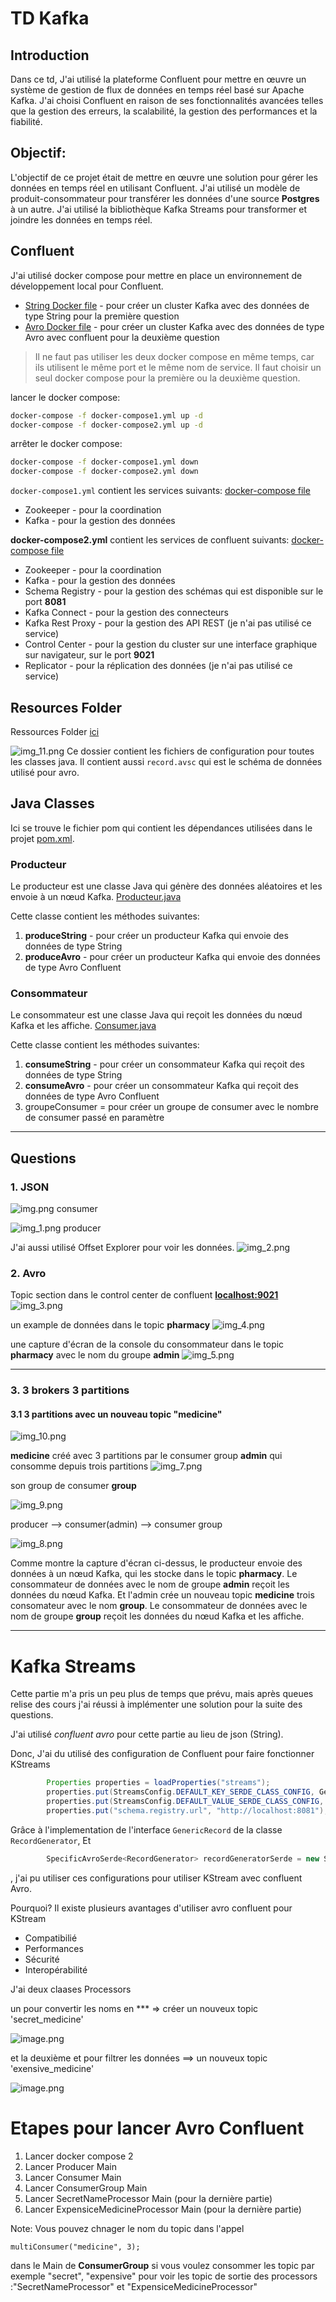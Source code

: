 # TD Kafka

## Introduction

Dans ce td, J'ai utilisé la plateforme Confluent pour mettre en œuvre un système de gestion de flux de données en temps réel basé sur Apache Kafka.
J'ai choisi Confluent en raison de ses fonctionnalités avancées telles que la gestion des erreurs, la scalabilité, la gestion des performances et la fiabilité.

## Objectif:

L'objectif de ce projet était de mettre en œuvre une solution pour gérer les données en temps réel en utilisant
Confluent. J'ai utilisé un modèle de produit-consommateur pour transférer les données d'une source **Postgres** à un
autre. J'ai utilisé la bibliothèque Kafka Streams pour transformer et joindre les données en temps réel.

## Confluent

J'ai utilisé docker compose pour mettre en place un environnement de développement local pour Confluent.

* [String Docker file](docker-compose1.yml) - pour créer un cluster Kafka avec des données de type String pour la
  première question
* [Avro Docker file](docker-compose2.yml) - pour créer un cluster Kafka avec des données de type Avro avec confluent
  pour la deuxième question

> Il ne faut pas utiliser les deux docker compose en même temps, car ils utilisent le même port et le même nom de
> service.
> Il faut choisir un seul docker compose pour la première ou la deuxième question.

lancer le docker compose:

```bash
docker-compose -f docker-compose1.yml up -d
docker-compose -f docker-compose2.yml up -d
```

arrêter le docker compose:

```bash
docker-compose -f docker-compose1.yml down
docker-compose -f docker-compose2.yml down
```

```docker-compose1.yml``` contient les services suivants: [docker-compose file](docker-compose1.yml)

* Zookeeper - pour la coordination
* Kafka - pour la gestion des données

**docker-compose2.yml** contient les services de confluent suivants: [docker-compose file](docker-compose2.yml)

* Zookeeper - pour la coordination
* Kafka - pour la gestion des données
* Schema Registry - pour la gestion des schémas qui est disponible sur le port **8081**
* Kafka Connect - pour la gestion des connecteurs
* Kafka Rest Proxy - pour la gestion des API REST (je n'ai pas utilisé ce service)
* Control Center - pour la gestion du cluster sur une interface graphique sur navigateur, sur le port **9021**
* Replicator - pour la réplication des données (je n'ai pas utilisé ce service)

## Resources Folder

Ressources Folder [ici](./src/main/resources)

![img_11.png](img_11.png)
Ce dossier contient les fichiers de configuration pour toutes les classes java.
Il contient aussi ```record.avsc``` qui est le schéma de données utilisé pour avro.

## Java Classes

Ici se trouve le fichier pom qui contient les dépendances utilisées dans le projet [pom.xml](pom.xml).

### Producteur

Le producteur est une classe Java qui génère des données aléatoires et les envoie à un nœud
Kafka. [Producteur.java](src/main/java/org/example/client/Producer.java)

Cette classe contient les méthodes suivantes:

1. **produceString** - pour créer un producteur Kafka qui envoie des données de type String
2. **produceAvro** - pour créer un producteur Kafka qui envoie des données de type Avro Confluent

### Consommateur

Le consommateur est une classe Java qui reçoit les données du nœud Kafka et les
affiche. [Consumer.java](src/main/java/org/example/client/Consumer.java)

Cette classe contient les méthodes suivantes:

1. **consumeString** - pour créer un consommateur Kafka qui reçoit des données de type String
2. **consumeAvro** - pour créer un consommateur Kafka qui reçoit des données de type Avro Confluent
3. groupeConsumer = pour créer un groupe de consumer avec le nombre de consumer passé en paramètre

---

## Questions

### 1. JSON

![img.png](img.png) consumer

![img_1.png](img_1.png) producer

J'ai aussi utilisé Offset Explorer pour voir les données.
![img_2.png](img_2.png)

### 2. Avro

Topic section dans le control center de confluent **[localhost:9021](http://localhost:9021/)**
![img_3.png](img_3.png)

un example de données dans le topic **pharmacy**
![img_4.png](img_4.png)

une capture d'écran de la console du consommateur dans le topic **pharmacy** avec le nom du groupe **admin**
![img_5.png](img_5.png)

---

### 3. 3 brokers 3 partitions

#### 3.1 3 partitions avec un nouveau topic "medicine"

![img_10.png](img_10.png)

**medicine** créé avec 3 partitions par le consumer group **admin** qui consomme depuis trois partitions
![img_7.png](img_7.png)

son group de consumer **group**

![img_9.png](img_9.png)

producer --> consumer(admin) --> consumer group

![img_8.png](img_8.png)

Comme montre la capture d'écran ci-dessus, le producteur envoie des données à un nœud Kafka, qui les stocke dans le topic **pharmacy**. Le consommateur de données avec le nom de groupe **admin** reçoit les données du nœud Kafka.
Et l'admin crée un nouveau topic **medicine** trois consomateur avec le nom **group**.
Le consommateur de données avec le nom de groupe **group** reçoit les données du nœud Kafka et les affiche.

---

# Kafka Streams

Cette partie m'a pris un peu plus de temps que prévu, mais après queues relise des cours j'ai réussi à implémenter une solution pour la suite des questions.

J'ai utilisé *confluent avro* pour cette partie au lieu de json (String).

Donc, J'ai du utilisé des configuration de Confluent pour faire fonctionner KStreams

```java
        Properties properties = loadProperties("streams");
        properties.put(StreamsConfig.DEFAULT_KEY_SERDE_CLASS_CONFIG, GenericAvroSerde.class);
        properties.put(StreamsConfig.DEFAULT_VALUE_SERDE_CLASS_CONFIG, GenericAvroSerde.class);
        properties.put("schema.registry.url", "http://localhost:8081");
```

Grâce à l'implementation de l'interface ```GenericRecord```  de la classe ```RecordGenerator```, Et

```java
        SpecificAvroSerde<RecordGenerator> recordGeneratorSerde = new SpecificAvroSerde<>();
```

, j'ai pu utiliser ces configurations pour utiliser KStream avec confluent Avro.

Pourquoi? Il existe plusieurs avantages d'utiliser avro confluent pour KStream

* Compatibilié
* Performances
* Sécurité
* Interopérabilité

J'ai deux claases Processors

un pour convertir les noms en *** => créer un nouveux topic 'secret_medicine'

![image.png](assets/image.png)

et la deuxième et pour filtrer les données ==> un nouveux topic 'exensive_medicine'

![image.png](assets/imeage.png)


# Etapes pour lancer Avro Confluent


1. Lancer docker compose 2
2. Lancer Producer Main
3. Lancer Consumer Main
4. Lancer ConsumerGroup Main
5. Lancer SecretNameProcessor Main (pour la dernière partie)
6. Lancer ExpensiceMedicineProcessor Main (pour la dernière partie)

Note: Vous pouvez chnager le nom du topic dans l'appel

```
multiConsumer("medicine", 3);
``````

dans le Main de **ConsumerGroup** si vous voulez consommer les topic par exemple "secret", "expensive" pour voir les topic de sortie des processors :"SecretNameProcessor" et "ExpensiceMedicineProcessor"
